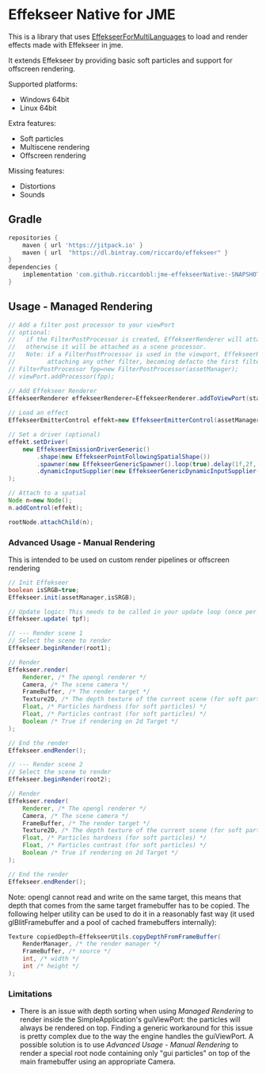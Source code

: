 # Effekseer Native for JME

This is a library that uses [EffekseerForMultiLanguages](https://github.com/effekseer/EffekseerForMultiLanguages) to load and render effects made with Effekseer in jme.

It extends Effekseer by providing basic soft particles and support for offscreen rendering.

Supported platforms:
- Windows 64bit
- Linux 64bit

Extra features:
- Soft particles
- Multiscene rendering
- Offscreen rendering

Missing features:
- Distortions
- Sounds

## Gradle 
```gradle
repositories {
    maven { url 'https://jitpack.io' }    
    maven { url  "https://dl.bintray.com/riccardo/effekseer" }
}
dependencies {
    implementation 'com.github.riccardobl:jme-effekseerNative:-SNAPSHOT'
}

```


## Usage - Managed Rendering
```java
// Add a filter post processor to your viewPort
// optional:
//   if the FilterPostProcessor is created, EffekseerRenderer will attach itself as a filter
//   otherwise it will be attached as a scene processor.
//   Note: if a FilterPostProcessor is used in the viewport, EffekseerRenderer must be called before 
//         attaching any other filter, becoming defacto the first filter to be attached to the FilterPostProcessor
// FilterPostProcessor fpp=new FilterPostProcessor(assetManager);
// viewPort.addProcessor(fpp);

// Add Effekseer Renderer
EffekseerRenderer effekseerRenderer=EffekseerRenderer.addToViewPort(stateManager, viewPort, assetManager, settings.isGammaCorrection());
        
// Load an effect
EffekseerEmitterControl effekt=new EffekseerEmitterControl(assetManager,"effekts/Pierre/Lightning.efkefc");

// Set a driver (optional)
effekt.setDriver(
    new EffekseerEmissionDriverGeneric()
        .shape(new EffekseerPointFollowingSpatialShape())
        .spawner(new EffekseerGenericSpawner().loop(true).delay(1f,2f, 1f).maxInstances(1000))
        .dynamicInputSupplier(new EffekseerGenericDynamicInputSupplier().set(0,10f).set(1,11f))
);

// Attach to a spatial
Node n=new Node();
n.addControl(effekt);

rootNode.attachChild(n);

```

### Advanced Usage - Manual Rendering
This is intended to be used on custom render pipelines or offscreen rendering
```java
// Init Effekseer
boolean isSRGB=true;
Effekseer.init(assetManager,isSRGB);

// Update logic: This needs to be called in your update loop (once per frame)
Effekseer.update( tpf);

// --- Render scene 1
// Select the scene to render
Effekseer.beginRender(root1);

// Render
Effekseer.render(
	Renderer, /* The opengl renderer */
	Camera, /* The scene camera */
	FrameBuffer, /* The render target */
	Texture2D, /* The depth texture of the current scene (for soft particles, null to disable soft particles) */
	Float, /* Particles hardness (for soft particles) */
	Float, /* Particles contrast (for soft particles) */
	Boolean /* True if rendering on 2d Target */
);

// End the render
Effekseer.endRender();

// --- Render scene 2
// Select the scene to render
Effekseer.beginRender(root2);

// Render
Effekseer.render(
	Renderer, /* The opengl renderer */
	Camera, /* The scene camera */
	FrameBuffer, /* The render target */
	Texture2D, /* The depth texture of the current scene (for soft particles, null to disable soft particles) */
	Float, /* Particles hardness (for soft particles) */
	Float, /* Particles contrast (for soft particles) */
	Boolean /* True if rendering on 2d Target */
);

// End the render
Effekseer.endRender();

```

Note: opengl cannot read and write on the same target, this means that depth that comes from the same target framebuffer has to be copied.
The following helper utility can be used to do it in a reasonably fast way (it used glBlitFramebuffer and a pool of cached framebuffers internally):
```java
Texture copiedDepth=EffekseerUtils.copyDepthFromFrameBuffer(
	RenderManager, /* the render manager */
	FrameBuffer, /* source */
	int, /* width */
	int /* height */
);
```

### Limitations
- There is an issue with depth sorting when using *Managed Rendering* to render inside the SimpleApplication's guiViewPort: the particles will always be rendered on top. Finding a generic workaround for this issue is pretty complex due to the way the engine handles the guiViewPort. A possible solution is to use *Advanced Usage - Manual Rendering* to render a special root node containing only "gui particles" on top of the main framebuffer using an appropriate Camera.

